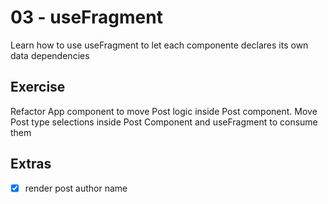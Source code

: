 # 03 - useFragment

Learn how to use useFragment to let each componente declares its own data dependencies

## Exercise

Refactor App component to move Post logic inside Post component.
Move Post type selections inside Post Component and useFragment to consume them

## Extras

- [x] render post author name